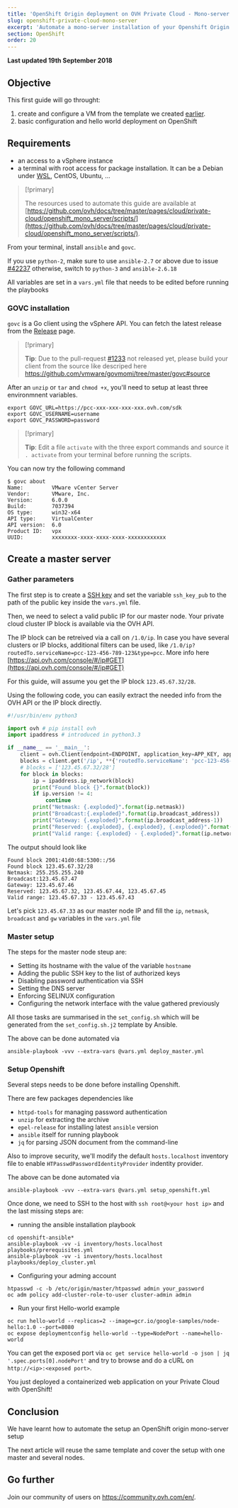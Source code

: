 ```yaml
---
title: 'OpenShift Origin deployment on OVH Private Cloud - Mono-server'
slug: openshift-private-cloud-mono-server
excerpt: 'Automate a mono-server installation of your Openshift Origin instance'
section: OpenShift
order: 20
---
```


**Last updated 19th September 2018**

## Objective

This first guide will go throught:

1. create and configure a VM from the template we created [earlier](https://docs.ovh.com/gb/en/private-cloud/vsphere-unattended-centos-install/).
2. basic configuration and hello world deployment on OpenShift

## Requirements

- an access to a vSphere instance
- a terminal with root access for package installation. It can be a Debian under [WSL](https://en.wikipedia.org/wiki/Windows_Subsystem_for_Linux), CentOS, Ubuntu, ...

> [!primary]
> 
> The resources used to automate this guide are available at [https://github.com/ovh/docs/tree/master/pages/cloud/private-cloud/openshift_mono_server/scripts/](https://github.com/ovh/docs/tree/master/pages/cloud/private-cloud/openshift_mono_server/scripts/).
> 

From your terminal, install `ansible` and `govc`.

If you use `python-2`, make sure to use `ansible-2.7` or above due to issue [#42237](https://github.com/ansible/ansible/pull/42237) otherwise, switch to `python-3` and `ansible-2.6.18`

All variables are set in a `vars.yml` file that needs to be edited before running the playbooks

### GOVC installation

`govc` is a Go client using the vSphere API. You can fetch the latest release from the [Release](https://github.com/vmware/govmomi/releases) page.

> [!primary]
> 
> **Tip**: Due to the pull-request [#1233](https://github.com/vmware/govmomi/pull/1233) not released yet, please build your client from the source like descriped here https://github.com/vmware/govmomi/tree/master/govc#source
> 

After an `unzip` or `tar` and `chmod +x`, you'll need to setup at least three environmnent variables.

```shell
export GOVC_URL=https://pcc-xxx-xxx-xxx-xxx.ovh.com/sdk
export GOVC_USERNAME=username
export GOVC_PASSWORD=password
```

> [!primary]
> 
> **Tip**: Edit a file `activate` with the three export commands and source it `. activate` from your terminal before running the scripts.
> 

You can now try the following command

```shell
$ govc about
Name:         VMware vCenter Server
Vendor:       VMware, Inc.
Version:      6.0.0
Build:        7037394
OS type:      win32-x64
API type:     VirtualCenter
API version:  6.0
Product ID:   vpx
UUID:         xxxxxxxx-xxxx-xxxx-xxxx-xxxxxxxxxxxx
```

## Create a master server

### Gather parameters

The first step is to create a [SSH key]({filename}../../public-cloud/how_to_create_an_ssh_key/guide.en-gb.md) and set the variable `ssh_key_pub` to the path of the public key inside the `vars.yml` file.

Then, we need to select a valid public IP for our master node.
Your private cloud cluster IP block is available via the OVH API.

The IP block can be retreived via a call on `/1.0/ip`. In case you have several clusters or IP blocks, additional filters can be used, like `/1.0/ip?routedTo.serviceName=pcc-123-456-789-123&type=pcc`. More info here [https://api.ovh.com/console/#/ip#GET](https://api.ovh.com/console/#/ip#GET)

For this guide, will assume you get the IP block `123.45.67.32/28`.

Using the following code, you can easily extract the needed info from the OVH API or the IP block directly.

```python
#!/usr/bin/env python3

import ovh # pip install ovh
import ipaddress # introduced in python3.3

if __name__ == '__main__':
    client = ovh.Client(endpoint=ENDPOINT, application_key=APP_KEY, application_secret=APP_SECRET, consumer_key=CONSUMER_KEY)
    blocks = client.get('/ip', **{'routedTo.serviceName': 'pcc-123-456-789-123', 'type': 'pcc'})
    # blocks = ['123.45.67.32/28']
    for block in blocks:
        ip = ipaddress.ip_network(block)
        print("Found block {}".format(block))
        if ip.version != 4:
            continue
        print("Netmask: {.exploded}".format(ip.netmask))
        print("Broadcast:{.exploded}".format(ip.broadcast_address))
        print("Gateway: {.exploded}".format(ip.broadcast_address-1))
        print("Reserved: {.exploded}, {.exploded}, {.exploded}".format(ip.network_address, ip.broadcast_address-3, ip.broadcast_address-2))
        print("Valid range: {.exploded} - {.exploded}".format(ip.network_address+1, ip.broadcast_address-4))
```

The output should look like

```shell
Found block 2001:41d0:68:5300::/56
Found block 123.45.67.32/28
Netmask: 255.255.255.240
Broadcast:123.45.67.47
Gateway: 123.45.67.46
Reserved: 123.45.67.32, 123.45.67.44, 123.45.67.45
Valid range: 123.45.67.33 - 123.45.67.43
```

Let's pick `123.45.67.33` as our master node IP and fill the `ip`, `netmask`, `broadcast` and `gw` variables in the `vars.yml` file

### Master setup

The steps for the master node steup are:

- Setting its hostname with the value of the variable `hostname`
- Adding the public SSH key to the list of authorized keys
- Disabling password authentication via SSH
- Setting the DNS server
- Enforcing SELINUX configuration
- Configuring the network interface with the value gathered previously

All those tasks are summarised in the `set_config.sh` which will be generated from the `set_config.sh.j2` template by Ansible.

The above can be done automated via

```shell
ansible-playbook -vvv --extra-vars @vars.yml deploy_master.yml
```

### Setup Openshift

Several steps needs to be done before installing Openshift.

There are few packages dependencies like

- `httpd-tools` for managing password authentication
- `unzip` for extracting the archive
- `epel-release` for installing latest `ansible` version
- `ansible` itself for running playbook
- `jq` for parsing JSON document from the command-line

Also to improve security, we'll modify the default `hosts.localhost` inventory file to enable `HTPasswdPasswordIdentityProvider` indentity provider.

The above can be done automated via

```shell
ansible-playbook -vvv --extra-vars @vars.yml setup_openshift.yml
```

Once done, we need to SSH to the host with `ssh root@<your host ip>` and the last missing steps are:

- running the ansible installation playbook

```shell
cd openshift-ansible*
ansible-playbook -vv -i inventory/hosts.localhost playbooks/prerequisites.yml
ansible-playbook -vv -i inventory/hosts.localhost playbooks/deploy_cluster.yml
```

- Configuring your adming account

```shell
htpasswd -c -b /etc/origin/master/htpasswd admin your_password
oc adm policy add-cluster-role-to-user cluster-admin admin
```

- Run your first Hello-world example

```shell
oc run hello-world --replicas=2 --image=gcr.io/google-samples/node-hello:1.0 --port=8080
oc expose deploymentconfig hello-world --type=NodePort --name=hello-world
```

You can get the exposed port via `oc get service hello-world -o json | jq '.spec.ports[0].nodePort'` and try to browse and do a cURL on `http://<ip>:<exposed port>`.

You just deployed a containerized web application on your Private Cloud with OpenShift!

## Conclusion

We have learnt how to automate the setup an OpenShift origin mono-server setup

The next article will reuse the same template and cover the setup with one master and several nodes.

## Go further

Join our community of users on <https://community.ovh.com/en/>.
